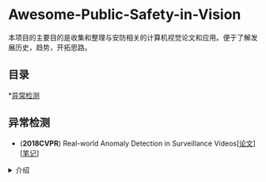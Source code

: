 # Awesome-Public-Safety-in-Vision
本项目的主要目的是收集和整理与安防相关的计算机视觉论文和应用。便于了解发展历史，趋势，开拓思路。



## 目录

*[异常检测](#异常检测)



## 异常检测
- <a name=""></a> (**2018CVPR**) Real-world Anomaly Detection in Surveillance Videos[[论文](https://arxiv.org/abs/1801.04264)][[笔记](https://baijiahao.baidu.com/s?id=1595426742680707340&wfr=spider&for=pc)]
<details>
<summary>介绍</summary>
这篇文章提出了一个更大的异常数据集。
这还是折叠区中的文本
</details>


